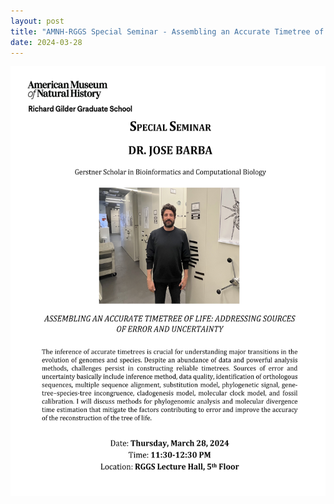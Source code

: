 ```yaml
---
layout: post
title: "AMNH-RGGS Special Seminar - Assembling an Accurate Timetree of Life: Addressing Sources of Error and Uncertainty"
date: 2024-03-28
---
```


<p style="text-align:center;"><img src="/img/photo17.jpg" height="688" width="531"></p>
